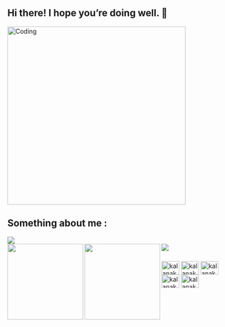 ## Hi there! I hope you’re doing well.  👋
<img align="center" alt="Coding" width="400" src="https://th.bing.com/th/id/R.c7e51e847dd547d93318291bcd1749b2?rik=CiK4fvRwKGnwYA&pid=ImgRaw&r=0">

## Something about me :

<img align="rigth" src="https://readme-typing-svg.herokuapp.com/?color=255ccc&width=420&lines=I+am+a+1st+year+Engineering+student%EF%B8%8F;In%20University%20of%20peradeniya%20sri%20lanka%EF%B8%8F;I%20realy%20liked%20to%20make%20Telegram%20%20%20Bots%EF%B8%8F%EF%B8%8F;Have%20a%20nice%20day%20To%20you!%EF%B8%8F">

  
<div>
  <img height="170" align="left" src="https://github-readme-stats.vercel.app/api?username=kalanakt&count_private=true&include_all_commits=true" />
  <img height="170" align="left" src="https://github-readme-streak-stats.herokuapp.com/?user=kalanakt&show_icons=true&locale=en&layout=compact" />
  <img src="https://github-readme-stats.vercel.app/api/top-langs/?username=kalanakt&layout=compact" />
</div>
  
<h3 align="left"></h3>

<p align="left">
<!-- <a href="https://twitter.com/kalanakt" target="blank"><img align="center" src="https://cdn.jsdelivr.net/npm/simple-icons@3.0.1/icons/twitter.svg" alt="kalanakt" height="80" width="60" /></a> -->
<a href="https://linkedin.com/in/kalanakt" target="blank"><img align="center" src="https://cdn.jsdelivr.net/npm/simple-icons@3.0.1/icons/linkedin.svg" alt="kalanakt" height="30" width="40" /></a>
<a href="https://instagram.com/kalanakt" target="blank"><img align="center" src="https://cdn.jsdelivr.net/npm/simple-icons@3.0.1/icons/instagram.svg" alt="kalanakt" height="30" width="40" /></a>
<a href="https://www.facebook.com/kalana.kithmina.735" target="blank"><img align="center" src="https://cdn.jsdelivr.net/npm/simple-icons@3.0.1/icons/facebook.svg" alt="kalanakt" height="30" width="40" /></a>
<a href="https://telegram.com/kinu6" target="blank"><img align="center" src="https://cdn.jsdelivr.net/npm/simple-icons@3.0.1/icons/telegram.svg" alt="kalanakt" height="30" width="40" /></a>
<a href="https://www.youtube.com/c/kalanakt" target="blank"><img align="center" src="https://cdn.jsdelivr.net/npm/simple-icons@3.0.1/icons/youtube.svg" alt="kalanakt" height="30" width="40" /></a>
</p>

